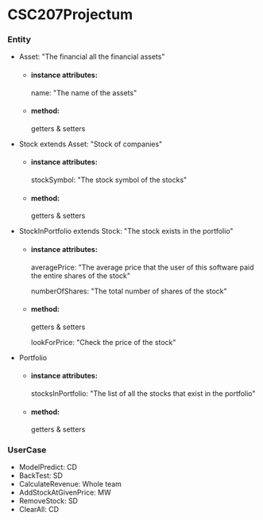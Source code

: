 # CSC207Projectum

### Entity
- Asset: "The financial all the financial assets"
    - #### instance attributes:
      name: "The name of the assets"

    -  #### method:
       getters & setters


- Stock extends Asset: "Stock of companies"
    - #### instance attributes:
      stockSymbol: "The stock symbol of the stocks"

    - #### method:
      getters & setters

- StockInPortfolio extends Stock: "The stock exists in the portfolio"
    - #### instance attributes:
      averagePrice: "The average price that the user of this software paid the entire shares of the stock"

      numberOfShares: "The total number of shares of the stock"

    - #### method:
      getters & setters

      lookForPrice: "Check the price of the stock"

- Portfolio
    - #### instance attributes:
      stocksInPortfolio: "The list of all the stocks that exist in the portfolio"

    - #### method:
      getters & setters

### UserCase
- ModelPredict: CD
- BackTest: SD
- CalculateRevenue: Whole team
- AddStockAtGivenPrice: MW
- RemoveStock: SD
- ClearAll: CD




